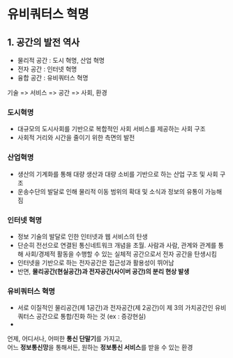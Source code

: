 # 유비쿼터스 혁명

## 1. 공간의 발전 역사

* 물리적 공간 : 도시 혁명, 산업 혁명
* 전자 공간 : 인터넷 혁명
* 융합 공간 : 유비쿼터스 혁명

기술 => 서비스 => 공간 => 사회, 환경

### 도시혁명

* 대규모의 도시사회를 기반으로 복합적인 사회 서비스를 제공하는 사회 구조
* 사회적 거리와 시간을 줄이기 위한 측면의 발전

### 산업혁명

* 생산의 기계화를 통해 대량 생산과 대량 소비를 기반으로 하는 산업 구조 및 사회 구조
* 운송수단의 발달로 인해 물리적 이동 범위의 확대 및 소식과 정보의 유통이 가능해짐

### 인터넷 혁명

* 정보 기술의 발달로 인한 인터넷과 웹 서비스의 탄생
* 단순히 전선으로 연결된 통신네트워크 개념을 초월. 사람과 사람, 관계와 관계를 통해 사회/경제적 활동을 수행할 수 있는 실체적 공간으로서 전자 공간을 탄생시킴
* 인터넷을 기반으로 하는 전자공간은 접근성과 활용성이 뛰어남
* 반면, **물리공간(현실공간)과 전자공간(사이버 공간)의 분리 현상 발생**

### 유비쿼터스 혁명

* 서로 이질적인 물리공간(제 1공간)과 전자공간(제 2공간)이 제 3의 가치공간인 유비쿼터스 공간으로 통합/진화 하는 것 (ex : 증강현실)
* 
언제, 어디서나, 어떠한 **통신 단말기**를 가지고,\
어느 **정보통신망**을 통해서든,
원하는 **정보통신 서비스**를 받을 수 있는 환경


